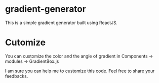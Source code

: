 # gradient-generator

This is a simple gradient generator built using ReactJS.

# Cutomize
You can customize the color and the angle of gradient in Components -> modules -> GradientBox.js

I am sure you can help me to customize this code. Feel free to share your feedbacks. 

